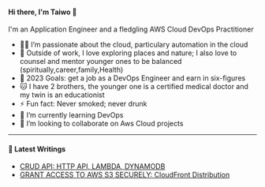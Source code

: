 #### Hi there, I'm Taiwo 👋


I'm an Application Engineer and a fledgling AWS Cloud DevOps Practitioner

   - 👨‍💻 I’m passionate about the cloud, particulary automation in the cloud
   - 🎻 Outside of work, I love exploring places and nature; I also love to counsel and mentor younger ones to be balanced (spiritually,career,family,Health) 
   - 🥅 2023 Goals: get a job as a DevOps Engineer and earn in six-figures
   - 🐱 I have 2 brothers, the younger one is a certified medical doctor and my twin is an educationist
   - ⚡ Fun fact: Never smoked; never drunk
   - 🌱 I’m currently learning DevOps
   - 👯 I’m looking to collaborate on Aws Cloud projects



   
   
   
___


#### 📕 Latest Writings

- [CRUD API: HTTP API, LAMBDA, DYNAMODB](https://amaotaiwo08.medium.com/crud-api-http-api-lambda-dynamodb-c6137d2e3bf3)
- [GRANT ACCESS TO AWS S3 SECURELY: CloudFront Distribution](https://medium.com/@amaotaiwo08/grant-access-to-aws-s3-securely-cloudfront-distribution-2a8a9e29eb43)


  


